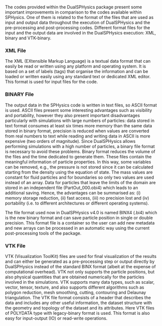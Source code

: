 The codes provided within the DualSPHysics package present some important
improvements in comparison to the codes available within SPHysics. One of them is
related to the format of the files that are used as input and output data throughout the
execution of DualSPHysics and the pre-processing and post-processing codes. Different
format files for the input and the output data are involved in the DualSPHysics
execution: XML, binary and VTK-binary.

### XML File

The XML (EXtensible Markup Language) is a textual data format that can easily be read
or written using any platform and operating system. It is based on a set of labels (tags)
that organise the information and can be loaded or written easily using any standard text
or dedicated XML editor. This format is used for input files for the code.

### BINARY File
The output data in the SPHysics code is written in text files, so ASCII format is used.
ASCII files present some interesting advantages such as visibility and portability,
however they also present important disadvantages particularly with simulations with
large numbers of particles: data stored in text format consumes at least six times more
memory than the same data stored in binary format, precision is reduced when values
are converted from real numbers to text while reading and writing data in ASCII is more
expensive (two orders of magnitude). Since DualSPHysics allows performing
simulations with a high number of particles, a binary file format is necessary to avoid
these problems. Binary format reduces the volume of the files and the time dedicated to
generate them. These files contain the meaningful information of particle properties. In
this way, some variables can be removed, e.g., the pressure is not stored since it can be
calculated starting from the density using the equation of state. The mass values are
constant for fluid particles and for boundaries so only two values are used instead of an
array. Data for particles that leave the limits of the domain are stored in an independent
file (PartOut_000.obi4) which leads to an additional saving. Hence, the advantages can
be summarised as: (i) memory storage reduction, (ii) fast access, (iii) no precision lost
and (iv) portability (i.e. to different architectures or different operating systems).

The file format used now in DualSPHysics v4.0 is named BINX4 (.bi4) which is the
new binary format and can save particle position in single or double precision. This
format file is a container so the user can add new metadata and new arrays can be
processed in an automatic way using the current post-processing tools of the package.

### VTK File
VTK (Visualization ToolKit) files are used for final visualization of the results and can
either be generated as a pre-processing step or output directly by DualSPHysics instead
of the standard BINX format (albeit at the expense of computational overhead). VTK
not only supports the particle positions, but also physical quantities that are obtained
numerically for the particles involved in the simulations. VTK supports many data
types, such as scalar, vector, tensor, texture, and also supports different algorithms such
as polygon reduction, mesh smoothing, cutting, contouring and Delaunay triangulation.
The VTK file format consists of a header that describes the data and includes any other
useful information, the dataset structure with the geometry and topology of the dataset
and its attributes. Here VTK files of POLYDATA type with legacy-binary format is
used. This format is also easy for input-output (IO) or read-write operations.

